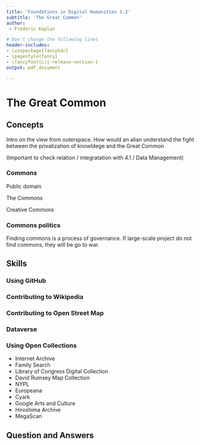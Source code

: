 ```yaml
---
title: 'Foundations in Digital Humanities 1.3'
subtitle: 'The Great Common'
author:
 - Frederic Kaplan

# Don't change the following lines
header-includes:
- \usepackage{fancyhdr}
- \pagestyle{fancy}
- \fancyfoot[L]{-release-version-}
output: pdf_document

---
```


# The Great Common

## Concepts

Intro on the view from outerspace. How would an alian understand the fight between the privatization of knowldege and the Great Common

(Important to check relation / integratation with 4.1 / Data Management)



### Commons

Public domain

The Commons

Creative Commons



### Commons politics

Finding commons is a process of governance. If large-scale project do not find commons, they will be go to war. 

## Skills

### Using GitHub

### Contributing to Wikipedia

### Contributing to Open Street Map

### Dataverse

### Using Open Collections

- Internet Archive
- Family Search
- Library of Congress Digital Collection
- David Rumsey Map Collection
- NYPL
- Europeana
- Cyark
- Google Arts and Culture
- Hiroshima Archive
- MegaScan

## Question and Answers 



